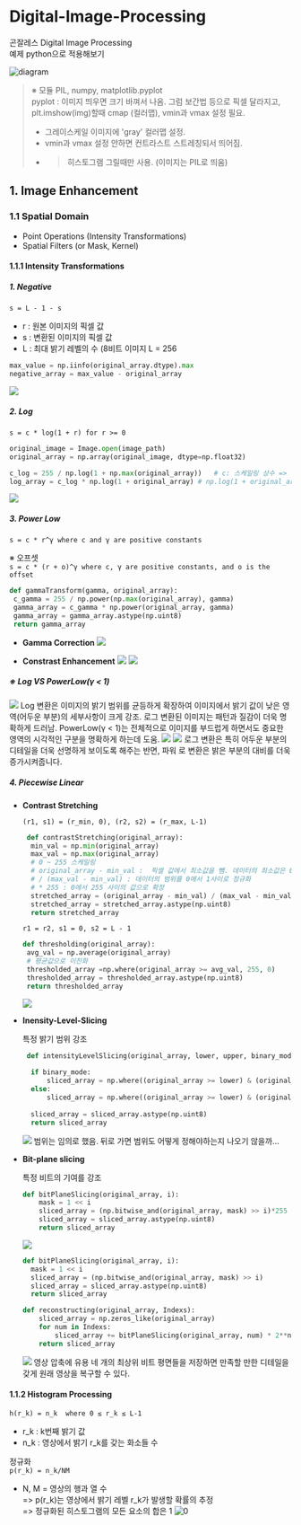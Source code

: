 # Digital-Image-Processing
곤잘레스 Digital Image Processing  
예제 python으로 적용해보기  

![diagram](https://github.com/JuHyunLee99/Digital-Image-Processing/assets/123914434/45ec4d14-04ea-421e-b941-1877d496544f)

> ※ 모듈 PIL, numpy, matplotlib.pyplot  
> pyplot : 이미지 띄우면 크기 바껴서 나옴. 그럼 보간법 등으로 픽셀 달라지고,  plt.imshow(img)할때 cmap (컬러맵), vmin과 vmax 설정 필요.   
> - 그레이스케일 이미지에 'gray' 컬러맵 설정.
> - vmin과 vmax 설정 안하면 컨트라스트 스트레칭되서 띄어짐.
> - > 히스토그램 그릴때만 사용.  (이미지는 PIL로 띄움)
## 1. Image Enhancement
### 1.1 Spatial Domain
- Point Operations (Intensity Transformations)
- Spatial Filters (or Mask, Kernel)
#### 1.1.1 Intensity Transformations
##### 1. Negative
`s = L - 1 - s`
- r : 원본 이미지의 픽셀 값
- s : 변환된 이미지의 픽셀 값
- L : 최대 밝기 레벨의 수 (8비트 이미지 L = 256

``` python
max_value = np.iinfo(original_array.dtype).max
negative_array = max_value - original_array
```
![](ch03/Images/Result/Intensity_Transformations/ex01_Negative.png)

##### 2. Log

`s = c * log(1 + r) for r >= 0`
``` python
original_image = Image.open(image_path)
original_array = np.array(original_image, dtype=np.float32)

c_log = 255 / np.log(1 + np.max(original_array))   # c: 스케일링 상수 =>  표준 8비트 그레이스케일 범위 [0, 255] 벗어나지 않도록 
log_array = c_log * np.log(1 + original_array) # np.log(1 + original_array)에서 256으로 오버플로우 발생하므로 dtype=np.float32로 설정.
```
![](ch03/Images/Result/Intensity_Transformations/ex02_Log.png)

##### 3. Power Low

`s = c * r^γ where c and γ are positive constants`

※ 오프셋  
`s = c * (r + o)^γ where c, γ are positive constants, and o is the offset`

``` python
def gammaTransform(gamma, original_array):
 c_gamma = 255 / np.power(np.max(original_array), gamma)
 gamma_array = c_gamma * np.power(original_array, gamma)
 gamma_array = gamma_array.astype(np.uint8)
 return gamma_array
```

- **Gamma Correction**
   ![](ch03/Images/Result/Intensity_Transformations/ex03_PowerLow.png)
   
- **Constrast Enhancement**
   ![](ch03/Images/Result/Intensity_Transformations/ex04_PowerLow.png)
   ![](ch03/Images/Result/Intensity_Transformations/ex05_PowerLow.png)
  
##### **※ Log VS PowerLow(γ < 1)**
![](ch03/Images/Result/Intensity_Transformations/ex06_LogVsPowerLow_1.png)
Log 변환은 이미지의 밝기 범위를 균등하게 확장하여 이미지에서 밝기 값이 낮은 영역(어두운 부분)의 세부사항이 크게 강조.
로그 변환된 이미지는 패턴과 질감이 더욱 명확하게 드러남.
PowerLow(γ < 1)는  전체적으로 이미지를 부드럽게 하면서도 중요한 영역의 시각적인 구분을 명확하게 하는데 도움.
![](ch03/Images/Result/Intensity_Transformations/ex06_LogVsPowerLow_2.png)
![](ch03/Images/Result/Intensity_Transformations/ex06_LogVsPowerLow_3.png)
로그 변환은 특히 어두운 부분의 디테일을 더욱 선명하게 보이도록 해주는 반면, 파워 로 변환은 밝은 부분의 대비를 더욱 증가시켜줍니다.
##### 4. Piecewise Linear
- **Contrast Stretching**
  
  `(r1, s1) = (r_min, 0), (r2, s2) = (r_max, L-1)`
  ``` python
   def contrastStretching(original_array):
    min_val = np.min(original_array)
    max_val = np.max(original_array)
    # 0 ~ 255 스케일링
    # original_array - min_val :  픽셀 값에서 최소값을 뺌. 데이터의 최소값은 0이 됨.
    # / (max_val - min_val) : 데이터의 범위를 0에서 1사이로 정규화
    # * 255 : 0에서 255 사이의 값으로 확장
    stretched_array = (original_array - min_val) / (max_val - min_val) * 255 
    stretched_array = stretched_array.astype(np.uint8)
    return stretched_array
  ```
  `r1 = r2, s1 = 0, s2 = L - 1`
  ``` python
  def thresholding(original_array):
   avg_val = np.average(original_array)
   # 평균값으로 이진화
   thresholded_array =np.where(original_array >= avg_val, 255, 0)
   thresholded_array = thresholded_array.astype(np.uint8)
   return thresholded_array
  ```
  ![](ch03/Images/Result/Intensity_Transformations/ex07_PiecewiseLinear.png)

  
- **Inensity-Level-Slicing**
  
  특정 밝기 범위 강조
  ``` python
   def intensityLevelSlicing(original_array, lower, upper, binary_mode):
    
    if binary_mode:
        sliced_array = np.where((original_array >= lower) & (original_array <= upper), 255, 0)
    else:
        sliced_array = np.where((original_array >= lower) & (original_array <= upper), 0, original_array)
        
    sliced_array = sliced_array.astype(np.uint8)
    return sliced_array
  ```
  ![](ch03/Images/Result/Intensity_Transformations/ex08_PiecewiseLinear.png) 
  범위는 임의로 했음. 뒤로 가면 범위도 어떻게 정해야하는지 나오기 않을까...
  
- **Bit-plane slicing**
  
  특정 비트의 기여를 강조
  ``` python
  def bitPlaneSlicing(original_array, i):
      mask = 1 << i
      sliced_array = (np.bitwise_and(original_array, mask) >> i)*255       
      sliced_array = sliced_array.astype(np.uint8)
      return sliced_array
  ```
  ![](ch03/Images/Result/Intensity_Transformations/ex09_PiecewiseLinear.png)

  ``` python
  def bitPlaneSlicing(original_array, i):
    mask = 1 << i
    sliced_array = (np.bitwise_and(original_array, mask) >> i)     
    sliced_array = sliced_array.astype(np.uint8)
    return sliced_array

  def reconstructing(original_array, Indexs):
      sliced_array = np.zeros_like(original_array)
      for num in Indexs:
          sliced_array += bitPlaneSlicing(original_array, num) * 2**num
      return sliced_array
  ```
  ![](ch03/Images/Result/Intensity_Transformations/ex10_PiecewiseLinear.png)
  영상 압축에 유용
  네 개의 최상위 비트 평면들을 저장하면 만족할 만한 디테일을 갖게 원래 영상을 복구할 수 있다.

#### 1.1.2 Histogram Processing

`h(r_k) = n_k  where 0 ≤ r_k ≤ L-1`
- r_k : k번째 밝기 값
- n_k : 영상에서 밝기 r_k를 갖는 화소들 수

정규화  
`p(r_k) = n_k/NM`  
- N, M = 영상의 행과 열 수  
=> p(r_k)는 영상에서 밝기 레벨 r_k가 발생할 확률의 추정  
=> 정규화된 히스토그램의 모든 요소의 합은 1
![0](ch03/Images/Result/Histogram_Processing/ex01_Histogram.png)
